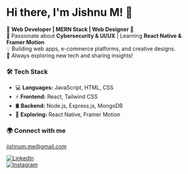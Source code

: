 # Hi there, I'm Jishnu M! 👋  

🚀 **Web Developer | MERN Stack | Web Designer** 🎨  
🔐 Passionate about **Cybersecurity & UI/UX** | Learning **React Native & Framer Motion**  
💡 Building web apps, e-commerce platforms, and creative designs.  
📌 Always exploring new tech and sharing insights!  

### 🛠 Tech Stack  
- 💻 **Languages:** JavaScript, HTML, CSS  
- ⚡ **Frontend:** React, Tailwind CSS  
- 🛢 **Backend:** Node.js, Express.js, MongoDB  
- 📱 **Exploring:** React Native, Framer Motion  

### 🌍 Connect with me  
jishnum.me@gmail.com

[![LinkedIn](https://img.shields.io/badge/LinkedIn-Connect-blue?logo=linkedin)](your-linkedin-url)  
[![Instagram](https://img.shields.io/badge/Instagram-Follow-red?logo=instagram)](your-instagram-url)  

